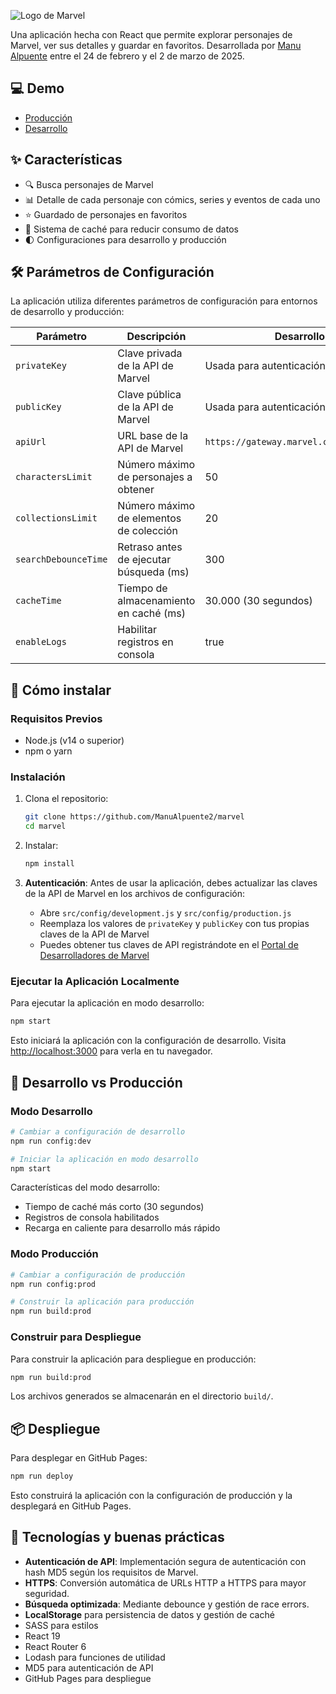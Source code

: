 ![Logo de Marvel](https://manualpuente2.github.io/marvel/public/manuel.png?raw=true)

Una aplicación hecha con React que permite explorar personajes de Marvel, ver sus detalles y guardar en favoritos. Desarrollada por [Manu Alpuente](https://www.linkedin.com/in/manu-alpuente/) entre el 24 de febrero y el 2 de marzo de 2025.

## 💻 Demo

- [Producción](https://manualpuente2.github.io/marvel/build/)
- [Desarrollo](https://manualpuente2.github.io/marvel/dev/)

## ✨ Características

- 🔍 Busca personajes de Marvel
- 📊 Detalle de cada personaje con cómics, series y eventos de cada uno
- ⭐ Guardado de personajes en favoritos
- 🔄 Sistema de caché para reducir consumo de datos
- 🌓 Configuraciones para desarrollo y producción

## 🛠️ Parámetros de Configuración

La aplicación utiliza diferentes parámetros de configuración para entornos de desarrollo y producción:

| Parámetro            | Descripción                             | Desarrollo                              | Producción            |
| -------------------- | --------------------------------------- | --------------------------------------- | --------------------- |
| `privateKey`         | Clave privada de la API de Marvel       | Usada para autenticación de API         | Igual que desarrollo  |
| `publicKey`          | Clave pública de la API de Marvel       | Usada para autenticación de API         | Igual que desarrollo  |
| `apiUrl`             | URL base de la API de Marvel            | `https://gateway.marvel.com/v1/public/` | Igual que desarrollo  |
| `charactersLimit`    | Número máximo de personajes a obtener   | 50                                      | Igual que desarrollo  |
| `collectionsLimit`   | Número máximo de elementos de colección | 20                                      | Igual que desarrollo  |
| `searchDebounceTime` | Retraso antes de ejecutar búsqueda (ms) | 300                                     | Igual que desarrollo  |
| `cacheTime`          | Tiempo de almacenamiento en caché (ms)  | 30.000 (30 segundos)                    | 86.400.000 (24 horas) |
| `enableLogs`         | Habilitar registros en consola          | true                                    | false                 |

## 🚀 Cómo instalar

### Requisitos Previos

- Node.js (v14 o superior)
- npm o yarn

### Instalación

1. Clona el repositorio:

   ```bash
   git clone https://github.com/ManuAlpuente2/marvel
   cd marvel
   ```

2. Instalar:

   ```bash
   npm install
   ```

3. **Autenticación**: Antes de usar la aplicación, debes actualizar las claves de la API de Marvel en los archivos de configuración:
   - Abre `src/config/development.js` y `src/config/production.js`
   - Reemplaza los valores de `privateKey` y `publicKey` con tus propias claves de la API de Marvel
   - Puedes obtener tus claves de API registrándote en el [Portal de Desarrolladores de Marvel](https://developer.marvel.com/)

### Ejecutar la Aplicación Localmente

Para ejecutar la aplicación en modo desarrollo:

```bash
npm start
```

Esto iniciará la aplicación con la configuración de desarrollo. Visita [http://localhost:3000](http://localhost:3000) para verla en tu navegador.

## 🔄 Desarrollo vs Producción

### Modo Desarrollo

```bash
# Cambiar a configuración de desarrollo
npm run config:dev

# Iniciar la aplicación en modo desarrollo
npm start
```

Características del modo desarrollo:

- Tiempo de caché más corto (30 segundos)
- Registros de consola habilitados
- Recarga en caliente para desarrollo más rápido

### Modo Producción

```bash
# Cambiar a configuración de producción
npm run config:prod

# Construir la aplicación para producción
npm run build:prod
```

### Construir para Despliegue

Para construir la aplicación para despliegue en producción:

```bash
npm run build:prod
```

Los archivos generados se almacenarán en el directorio `build/`.

## 📦 Despliegue

Para desplegar en GitHub Pages:

```bash
npm run deploy
```

Esto construirá la aplicación con la configuración de producción y la desplegará en GitHub Pages.

## 🧰 Tecnologías y buenas prácticas

- **Autenticación de API**: Implementación segura de autenticación con hash MD5 según los requisitos de Marvel.
- **HTTPS**: Conversión automática de URLs HTTP a HTTPS para mayor seguridad.
- **Búsqueda optimizada**: Mediante debounce y gestión de race errors.
- **LocalStorage** para persistencia de datos y gestión de caché
- SASS para estilos
- React 19
- React Router 6
- Lodash para funciones de utilidad
- MD5 para autenticación de API
- GitHub Pages para despliegue
